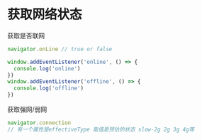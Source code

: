 # 获取网络状态

获取是否联网

```ts
navigator.onLine // true or false

window.addEventListener('online', () => {
  console.log('online')
})
window.addEventListener('offline', () => {
  console.log('offline')
})
```

获取强网/弱网

```ts
navigator.connection
// 有一个属性是effectiveType 取值是预估的状态 slow-2g 2g 3g 4g等
```
